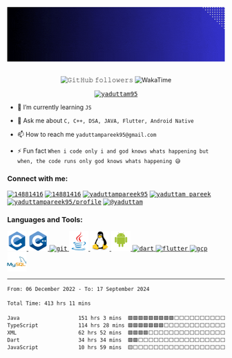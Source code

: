 <div align="center"> <img src="/header.gif" alt="yaduttam95" /> </div>
<br>
<p align="center"> <img alt="𝙶𝚒𝚝𝙷𝚞𝚋 𝚏𝚘𝚕𝚕𝚘𝚠𝚎𝚛𝚜" src="https://img.shields.io/github/followers/Yaduttam95?label=Followers&style=social"> <img alt="WakaTime" src="https://wakatime.com/badge/user/0b9a96bb-9797-462f-995c-51496524b4fc.svg"></p>
<!-- 
<a href="https://app.daily.dev/YoichiIsagi" target="_blank">
    <img
      width="320"
      align="right"
      src="https://api.daily.dev/devcards/31a52d600afd40079f0f38cf1dbaeecb.png?r=yxt"
    />
  </a> -->

<div align="center">
    <a href="https://github.com/ryo-ma/github-profile-trophy"><kbd><img src="https://github-profile-trophy.vercel.app/?username=yaduttam95&theme=onedark&row=10&column=5&margin-w=15&margin-h=15" alt="yaduttam95" /></kbd></a>
</div>
<!-- 
<div align="left"> -->
    
- 🌱 I’m currently learning ```JS```

- 💬 Ask me about ```C, C++, DSA, JAVA, Flutter, Android Native```

- 📫 How to reach me ```yaduttampareek95@gmail.com```

- ⚡ Fun fact ```When i code only i and god knows whats happening but when, the code runs only god knows whats happening 😅```
<!-- </div> -->

<h3 align="left">Connect with me:</h3>
<div align="left">
<a href="https://stackoverflow.com/users/14881416" target="blank"><kbd><img align="center" src="https://raw.githubusercontent.com/rahuldkjain/github-profile-readme-generator/master/src/images/icons/Social/stack-overflow.svg" alt="14881416" height="40" width="40" /></kbd></a>
<a href="https://www.linkedin.com/in/yaduttam-pareek-2142003f/" target="blank"><kbd><img align="center" src="https://cdn-icons-png.flaticon.com/512/174/174857.png" alt="14881416" height="40" width="40" /></kbd></a>
<a href="https://www.hackerrank.com/yaduttampareek95" target="blank"><kbd><img align="center" src="https://raw.githubusercontent.com/rahuldkjain/github-profile-readme-generator/master/src/images/icons/Social/hackerrank.svg" alt="yaduttampareek95" height="40" width="40" /></kbd></a>
<a href="https://www.leetcode.com/yaduttam_pareek" target="blank"><kbd><img align="center" src="https://raw.githubusercontent.com/rahuldkjain/github-profile-readme-generator/master/src/images/icons/Social/leet-code.svg" alt="yaduttam_pareek" height="40" width="40" /></kbd></a>
<a href="https://auth.geeksforgeeks.org/user/yaduttampareek95/profile" target="blank"><kbd><img align="center" src="https://raw.githubusercontent.com/rahuldkjain/github-profile-readme-generator/master/src/images/icons/Social/geeks-for-geeks.svg" alt="yaduttampareek95/profile" height="40" width="40" /></kbd></a>
<a href="https://www.hackerearth.com/@yaduttam" target="blank"><kbd><img align="center" src="https://raw.githubusercontent.com/rahuldkjain/github-profile-readme-generator/master/src/images/icons/Social/hackerearth.svg" alt="@yaduttam" height="40" width="40" /></kbd></a>
</div>

<h3 align="left">Languages and Tools:</h3>
<div align="left"> <a href="https://www.cprogramming.com/" target="_blank" rel="noreferrer"> <kbd><img src="https://raw.githubusercontent.com/devicons/devicon/master/icons/c/c-original.svg" alt="c" width="45" height="45"/></kbd> </a> <a href="https://www.w3schools.com/cpp/" target="_blank" rel="noreferrer"> <kbd><img src="https://raw.githubusercontent.com/devicons/devicon/master/icons/cplusplus/cplusplus-original.svg" alt="cplusplus" width="45" height="45"/></kbd> </a> <a href="https://git-scm.com/" target="_blank" rel="noreferrer"> <kbd><img src="https://www.vectorlogo.zone/logos/git-scm/git-scm-icon.svg" alt="git" width="45" height="45"/></kbd> </a> <a href="https://www.java.com" target="_blank" rel="noreferrer"> <kbd><img src="https://raw.githubusercontent.com/devicons/devicon/master/icons/java/java-original.svg" alt="java" width="45" height="45"/></kbd> </a> <a href="https://www.linux.org/" target="_blank" rel="noreferrer"> <kbd><img src="https://raw.githubusercontent.com/devicons/devicon/master/icons/linux/linux-original.svg" alt="linux" width="45" height="45"/></kbd> </a> <a href="https://developer.android.com" target="_blank" rel="noreferrer"> <kbd><img src="https://raw.githubusercontent.com/devicons/devicon/master/icons/android/android-original-wordmark.svg" alt="android" width="45" height="45"/></kbd> </a> <a href="https://dart.dev" target="_blank" rel="noreferrer"> <kbd><img src="https://www.vectorlogo.zone/logos/dartlang/dartlang-icon.svg" alt="dart" width="45" height="45"/></kbd> </a> <a href="https://flutter.dev" target="_blank" rel="noreferrer"> <kbd><img src="https://www.vectorlogo.zone/logos/flutterio/flutterio-icon.svg" alt="flutter" width="45" height="45"/></kbd> </a> <a href="https://cloud.google.com" target="_blank" rel="noreferrer"> <kbd><img src="https://www.vectorlogo.zone/logos/google_cloud/google_cloud-icon.svg" alt="gcp" width="45" height="45"/></kbd> </a>  <a href="https://www.mysql.com/" target="_blank" rel="noreferrer"> <kbd><img src="https://raw.githubusercontent.com/devicons/devicon/master/icons/mysql/mysql-original-wordmark.svg" alt="mysql" width="45" height="45"/></kbd> </a></div>

---

<!--START_SECTION:waka-->

```txt
From: 06 December 2022 - To: 17 September 2024

Total Time: 413 hrs 11 mins

Java                   151 hrs 3 mins  🟩🟩🟩🟩🟩🟩🟩🟩🟩⬜⬜⬜⬜⬜⬜⬜⬜⬜⬜⬜⬜⬜⬜⬜⬜   36.56 %
TypeScript             114 hrs 28 mins 🟩🟩🟩🟩🟩🟩🟩⬜⬜⬜⬜⬜⬜⬜⬜⬜⬜⬜⬜⬜⬜⬜⬜⬜⬜   27.70 %
XML                    62 hrs 52 mins  🟩🟩🟩🟩⬜⬜⬜⬜⬜⬜⬜⬜⬜⬜⬜⬜⬜⬜⬜⬜⬜⬜⬜⬜⬜   15.22 %
Dart                   34 hrs 34 mins  🟩🟩⬜⬜⬜⬜⬜⬜⬜⬜⬜⬜⬜⬜⬜⬜⬜⬜⬜⬜⬜⬜⬜⬜⬜   08.37 %
JavaScript             10 hrs 59 mins  🟨⬜⬜⬜⬜⬜⬜⬜⬜⬜⬜⬜⬜⬜⬜⬜⬜⬜⬜⬜⬜⬜⬜⬜⬜   02.66 %
```

<!--END_SECTION:waka-->

<!-- <table>
   <tr>
      <td><img src="https://github-readme-stats.vercel.app/api?username=Yaduttam95&include_all_commits=true&count_private=true&show_icons=true&line_height=24&title_color=1363DF&icon_color=47B5FF&text_color=DFF6FF&bg_color=0,000000,130F40" alt="Yaduttam Pareek" />
         <td><img align="center" src="https://github-readme-streak-stats.herokuapp.com/?user=yaduttam95&theme=dark&line_height=23" alt="yaduttam95" /></td>
   </tr>
</table>
<img src="https://wakatime.com/share/@yaduttam95/7648dc2c-45a0-4b76-8635-be448eba2e37.svg" width="100%">
<p><kbd><img src="https://github-readme-activity-graph.cyclic.app/graph?username=Yaduttam95&theme=react-dark"></kbd></p> -->
